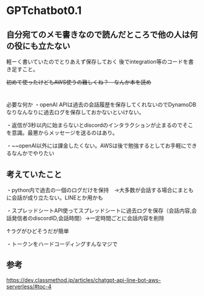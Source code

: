 # GPTchatbot0.1
## 自分宛てのメモ書きなので読んだところで他の人は何の役にも立たない
軽ーく書いていたのでとりあえず保存しておく
後でintegration等のコードを書き足すこと。

~~初めて使ったけどもAWS使うの難しくね？　なんか本を読め~~
#
必要な何か
・openAI APIは過去の会話履歴を保存してくれないのでDynamoDBなりなんなりに過去ログを保存しておかないといけない。

・返信が3秒以内に始まらないとdiscordのインタラクションが止まるのでそこを意識。最悪からメッセージを送るのはあり。

・~~openAI以外には課金したくない。AWSは後で勉強するとしてお手軽にできるなんかでやりたい

## 考えていたこと
・python内で過去の一個のログだけを保持　→大多数が会話する場合にまともに会話が成り立たない。LINEとか用かも

・スプレッドシートAPI使ってスプレッドシートに過去ログを保存（会話内容,会話発信者のdiscordID,会話時間）→一定時間ごとに会話内容を削除

↑ラグがひどそうだが簡単

・トークンをハードコーディングすんなマジで

## 参考
https://dev.classmethod.jp/articles/chatgpt-api-line-bot-aws-serverless/#toc-4
